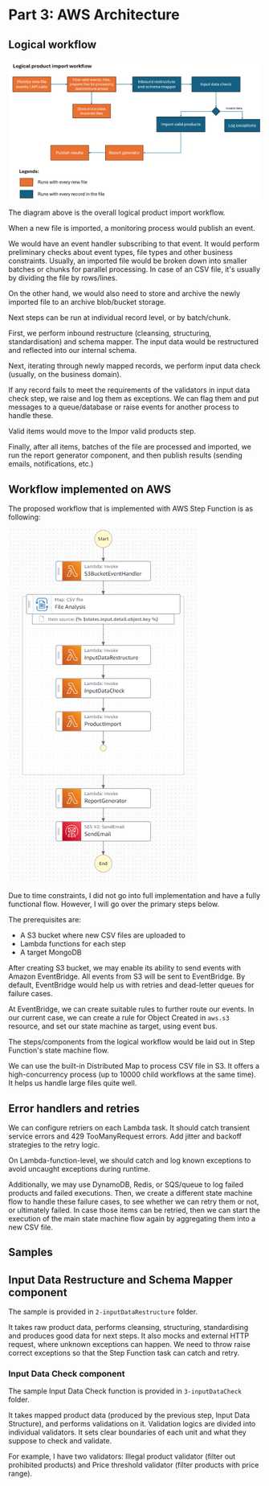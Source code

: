 # Part 3: AWS Architecture

## Logical workflow

![](LogicalWorkflow.png)

The diagram above is the overall logical product import workflow.

When a new file is imported, a monitoring process would publish an event.

We would have an event handler subscribing to that event. It would perform preliminary checks about event types, file types and other business constraints. Usually, an imported file would be broken down into smaller batches or chunks for parallel processing. In case of an CSV file, it's usually by dividing the file by rows/lines.

On the other hand, we would also need to store and archive the newly imported file to an archive blob/bucket storage.

Next steps can be run at individual record level, or by batch/chunk.

First, we perform inbound restructure (cleansing, structuring, standardisation) and schema mapper. The input data would be restructured and reflected into our internal schema.

Next, iterating through newly mapped records, we perform input data check (usually, on the business domain).

If any record fails to meet the requirements of the validators in input data check step, we raise and log them as exceptions. We can flag them and put messages to a queue/database or raise events for another process to handle these.

Valid items would move to the Impor valid products step. 

Finally, after all items, batches of the file are processed and imported, we run the report generator component, and then publish results (sending emails, notifications, etc.)

## Workflow implemented on AWS

The proposed workflow that is implemented with AWS Step Function is as following:

![](StepFunction.png)

Due to time constraints, I did not go into full implementation and have a fully functional flow. However, I will go over the primary steps below.

The prerequisites are:
- A S3 bucket where new CSV files are uploaded to
- Lambda functions for each step
- A target MongoDB

After creating S3 bucket, we may enable its ability to send events with Amazon EventBridge. All events from S3 will be sent to EventBridge. By default, EventBridge would help us with retries and dead-letter queues for failure cases.

At EventBridge, we can create suitable rules to further route our events. In our current case, we can create a rule for Object Created in `aws.s3` resource, and set our state machine as target, using event bus.

The steps/components from the logical workflow would be laid out in Step Function's state machine flow.

We can use the built-in Distributed Map to process CSV file in S3. It offers a high-concurrency process (up to 10000 child workflows at the same time). It helps us handle large files quite well.

## Error handlers and retries

We can configure retriers on each Lambda task. It should catch transient service errors and 429 TooManyRequest errors. Add jitter and backoff strategies to the retry logic.

On Lambda-function-level, we should catch and log known exceptions to avoid uncaught exceptions during runtime.

Additionally, we may use DynamoDB, Redis, or SQS/queue to log failed products and failed executions. Then, we create a different state machine flow to handle these failure cases, to see whether we can retry them or not, or ultimately failed. In case those items can be retried, then we can start the execution of the main state machine flow again by aggregating them into a new CSV file.

## Samples

## Input Data Restructure and Schema Mapper component

The sample is provided in `2-inputDataRestructure` folder.

It takes raw product data, performs cleansing, structuring, standardising and produces good data for next steps. It also mocks and external HTTP request, where unknown exceptions can happen. We need to throw raise correct exceptions so that the Step Function task can catch and retry.

### Input Data Check component

The sample Input Data Check function is provided in `3-inputDataCheck` folder.

It takes mapped product data (produced by the previous step, Input Data Structure), and performs validations on it. Validation logics are divided into individual validators. It sets clear boundaries of each unit and what they suppose to check and validate.

For example, I have two validators: Illegal product validator (filter out prohibited products) and Price threshold validator (filter products with price range).